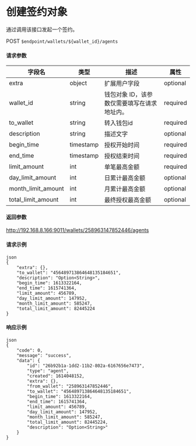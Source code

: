 # 创建签约对象

通过调用该接口发起一个签约。

POST `$endpoint/wallets/${wallet_id}/agents`

#### 请求参数

| 字段名         | 类型        | 描述                                                         | 属性          |
| -------------- | ----------- | ------------------------------------------------------------ | ------------- |
| extra       | object    | 扩展用户字段                       |optional|
| wallet_id   | string | 钱包对象 ID，该参数仅需要填写在请求地址内。 |required|
| to_wallet   | string    | 转入钱包id                         |required|
| description | string    | 描述文字                           |optional|
| begin_time | timestamp | 授权开始时间 |required|
| end_time | timestamp | 授权结束时间 |required|
| limit_amount | int | 单笔最高金额 |required|
| day_limit_amount | int | 日累计最高金额 |optional|
| month_limit_amount | int | 月累计最高金额 |optional|
| total_limit_amount | int | 最终授权最高金额 |optional|

#### 返回参数

http://192.168.8.166:9011/wallets/258963147852446/agents

#### 请求示例
```
json
{
    "extra": {},
    "to_wallet": "456489713864648135184651",
    "description": "Option<String>",
    "begin_time": 1613322164,
    "end_time": 1615741364,
    "limit_amount": 456789,
    "day_limit_amount": 147952,
    "month_limit_amount": 585247,
    "total_limit_amount": 82445224
}
```

#### 响应示例
```
json
{
    "code": 0,
    "message": "success",
    "data": {
        "id": "26b92b1a-1dd2-11b2-802a-6167656e7473",
        "type": "agent",
        "created": 1614048152,
        "extra": {},
        "from_wallet": "258963147852446",
        "to_wallet": "456489713864648135184651",
        "begin_time": 1613322164,
        "end_time": 1615741364,
        "limit_amount": 456789,
        "day_limit_amount": 147952,
        "month_limit_amount": 585247,
        "total_limit_amount": 82445224,
        "description": "Option<String>"
    }
}
```
